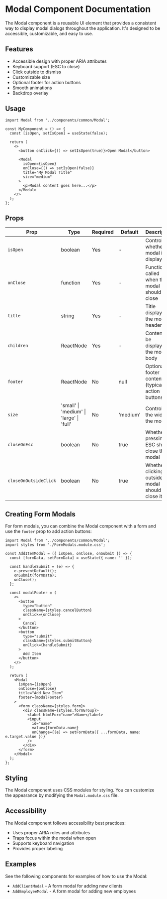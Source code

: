 # Modal Component Documentation

The Modal component is a reusable UI element that provides a consistent way to display modal dialogs throughout the application. It's designed to be accessible, customizable, and easy to use.

## Features

- Accessible design with proper ARIA attributes
- Keyboard support (ESC to close)
- Click outside to dismiss
- Customizable size
- Optional footer for action buttons
- Smooth animations
- Backdrop overlay

## Usage

```tsx
import Modal from '../components/common/Modal';

const MyComponent = () => {
  const [isOpen, setIsOpen] = useState(false);
  
  return (
    <>
      <button onClick={() => setIsOpen(true)}>Open Modal</button>
      
      <Modal
        isOpen={isOpen}
        onClose={() => setIsOpen(false)}
        title="My Modal Title"
        size="medium"
      >
        <p>Modal content goes here...</p>
      </Modal>
    </>
  );
};
```

## Props

| Prop | Type | Required | Default | Description |
|------|------|----------|---------|-------------|
| `isOpen` | boolean | Yes | - | Controls whether the modal is displayed |
| `onClose` | function | Yes | - | Function called when the modal should close |
| `title` | string | Yes | - | Title displayed in the modal header |
| `children` | ReactNode | Yes | - | Content to be displayed in the modal body |
| `footer` | ReactNode | No | null | Optional footer content (typically action buttons) |
| `size` | 'small' \| 'medium' \| 'large' \| 'full' | No | 'medium' | Controls the width of the modal |
| `closeOnEsc` | boolean | No | true | Whether pressing ESC should close the modal |
| `closeOnOutsideClick` | boolean | No | true | Whether clicking outside the modal should close it |

## Creating Form Modals

For form modals, you can combine the Modal component with a form and use the `footer` prop to add action buttons:

```tsx
import Modal from '../components/common/Modal';
import styles from './FormModals.module.css';

const AddItemModal = ({ isOpen, onClose, onSubmit }) => {
  const [formData, setFormData] = useState({ name: '' });
  
  const handleSubmit = (e) => {
    e.preventDefault();
    onSubmit(formData);
    onClose();
  };
  
  const modalFooter = (
    <>
      <button 
        type="button" 
        className={styles.cancelButton}
        onClick={onClose}
      >
        Cancel
      </button>
      <button 
        type="submit" 
        className={styles.submitButton}
        onClick={handleSubmit}
      >
        Add Item
      </button>
    </>
  );
  
  return (
    <Modal
      isOpen={isOpen}
      onClose={onClose}
      title="Add New Item"
      footer={modalFooter}
    >
      <form className={styles.form}>
        <div className={styles.formGroup}>
          <label htmlFor="name">Name</label>
          <input
            id="name"
            value={formData.name}
            onChange={(e) => setFormData({ ...formData, name: e.target.value })}
          />
        </div>
      </form>
    </Modal>
  );
};
```

## Styling

The Modal component uses CSS modules for styling. You can customize the appearance by modifying the `Modal.module.css` file.

## Accessibility

The Modal component follows accessibility best practices:
- Uses proper ARIA roles and attributes
- Traps focus within the modal when open
- Supports keyboard navigation
- Provides proper labeling

## Examples

See the following components for examples of how to use the Modal:
- `AddClientModal` - A form modal for adding new clients
- `AddEmployeeModal` - A form modal for adding new employees
